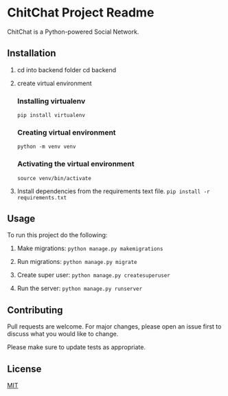 # ChitChat Project Readme

ChitChat is a Python-powered Social Network.

## Installation

1. cd into backend folder
    cd backend

2. create virtual environment
    ### Installing virtualenv
    ```pip install virtualenv```

    ### Creating virtual environment
    ```python -m venv venv```

    ### Activating the virtual environment
    ```source venv/bin/activate```

3. Install dependencies from the requirements text file.
```pip install -r requirements.txt```

## Usage
To run this project do the following:

1. Make migrations:
```python manage.py makemigrations```

2. Run migrations:
```python manage.py migrate```

3. Create super user:
```python manage.py createsuperuser```

4. Run the server:
```python manage.py runserver```



## Contributing

Pull requests are welcome. For major changes, please open an issue first
to discuss what you would like to change.

Please make sure to update tests as appropriate.

## License

[MIT](https://choosealicense.com/licenses/mit/)